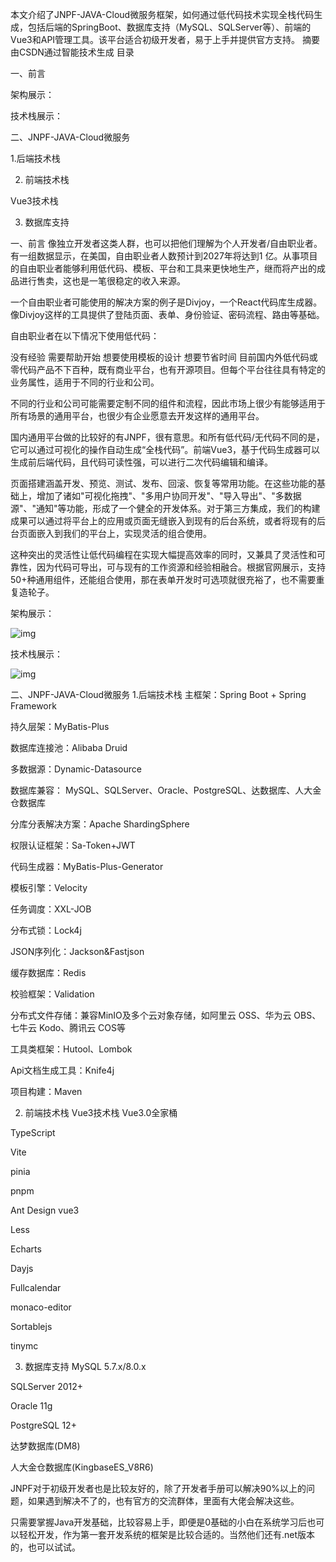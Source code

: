  本文介绍了JNPF-JAVA-Cloud微服务框架，如何通过低代码技术实现全栈代码生成，包括后端的SpringBoot、数据库支持（MySQL、SQLServer等）、前端的Vue3和API管理工具。该平台适合初级开发者，易于上手并提供官方支持。
摘要由CSDN通过智能技术生成
目录

一、前言

架构展示：

技术栈展示：

二、JNPF-JAVA-Cloud微服务

1.后端技术栈

2. 前端技术栈

Vue3技术栈

3. 数据库支持

一、前言
像独立开发者这类人群，也可以把他们理解为个人开发者/自由职业者。有一组数据显示，在美国，自由职业者人数预计到2027年将达到1 亿。从事项目的自由职业者能够利用低代码、模板、平台和工具来更快地生产，继而将产出的成品进行售卖，这也是一笔很稳定的收入来源。

一个自由职业者可能使用的解决方案的例子是Divjoy，一个React代码库生成器。像Divjoy这样的工具提供了登陆页面、表单、身份验证、密码流程、路由等基础。

自由职业者在以下情况下使用低代码：

没有经验
需要帮助开始
想要使用模板的设计
想要节省时间
目前国内外低代码或零代码产品不下百种，既有商业平台，也有开源项目。但每个平台往往具有特定的业务属性，适用于不同的行业和公司。

不同的行业和公司可能需要定制不同的组件和流程，因此市场上很少有能够适用于所有场景的通用平台，也很少有企业愿意去开发这样的通用平台。



国内通用平台做的比较好的有JNPF，很有意思。和所有低代码/无代码不同的是，它可以通过可视化的操作自动生成“全栈代码”。前端Vue3，基于代码生成器可以生成前后端代码，且代码可读性强，可以进行二次代码编辑和编译。

页面搭建涵盖开发、预览、测试、发布、回滚、恢复等常用功能。在这些功能的基础上，增加了诸如"可视化拖拽"、"多用户协同开发"、"导入导出"、"多数据源"、"通知"等功能，形成了一个健全的开发体系。对于第三方集成，我们的构建成果可以通过将平台上的应用或页面无缝嵌入到现有的后台系统，或者将现有的后台页面嵌入到我们的平台上，实现灵活的组合使用。

这种突出的灵活性让低代码编程在实现大幅提高效率的同时，又兼具了灵活性和可靠性，因为代码可导出，可与现有的工作资源和经验相融合。根据官网展示，支持50+种通用组件，还能组合使用，那在表单开发时可选项就很充裕了，也不需要重复造轮子。

架构展示：

![img](http://img.rmb520.com/test/2eba5dde13bcfecc8e27f4877f55c787.png)

技术栈展示：

![img](http://img.rmb520.com/test/17b4f1be1468766834ad2cd5550c4f1f.png)

二、JNPF-JAVA-Cloud微服务
1.后端技术栈
主框架：Spring Boot + Spring Framework

持久层架：MyBatis-Plus

数据库连接池：Alibaba Druid

多数据源：Dynamic-Datasource

数据库兼容： MySQL、SQLServer、Oracle、PostgreSQL、达数据库、人大金仓数据库

分库分表解决方案：Apache ShardingSphere

权限认证框架：Sa-Token+JWT

代码生成器：MyBatis-Plus-Generator

模板引擎：Velocity

任务调度：XXL-JOB

分布式锁：Lock4j

JSON序列化：Jackson&Fastjson

缓存数据库：Redis

校验框架：Validation

分布式文件存储：兼容MinIO及多个云对象存储，如阿里云 OSS、华为云 OBS、七牛云 Kodo、腾讯云 COS等

工具类框架：Hutool、Lombok

Api文档生成工具：Knife4j

项目构建：Maven

2. 前端技术栈
Vue3技术栈
Vue3.0全家桶

TypeScript

Vite

pinia

pnpm

Ant Design vue3

Less

Echarts

Dayjs

Fullcalendar

monaco-editor

Sortablejs

tinymc

3. 数据库支持
MySQL 5.7.x/8.0.x

SQLServer 2012+

Oracle 11g

PostgreSQL 12+

达梦数据库(DM8)

人大金仓数据库(KingbaseES_V8R6)

JNPF对于初级开发者也是比较友好的，除了开发者手册可以解决90%以上的问题，如果遇到解决不了的，也有官方的交流群体，里面有大佬会解决这些。

只需要掌握Java开发基础，比较容易上手，即便是0基础的小白在系统学习后也可以轻松开发，作为第一套开发系统的框架是比较合适的。当然他们还有.net版本的，也可以试试。